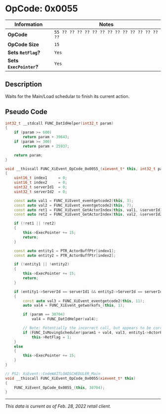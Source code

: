# OpCode: 0x0055

| Information               | Notes |
|---                        |---    |
| **OpCode**                | `55 ?? ?? ?? ?? ?? ?? ?? ?? ?? ?? ?? ?? ?? ??` |
| **OpCode Size**           | `15`  |
| **Sets `RetFlag`?**       | `Yes` |
| **Sets `ExecPointer`?**   | `Yes` |

## Description

Waits for the Main/Load schedular to finish its current action.

## Pseudo Code

```cpp
int32_t __stdcall FUNC_DatIdHelper(int32_t param)
{
    if (param >= 600)
        return param + 39643;
    if (param >= 300)
        return param + 25937;

    return param;
}

void __thiscall FUNC_XiEvent_OpCode_0x0055_(xievent_t* this, int32_t param1)
{
    uint16_t index1     = 0;
    uint16_t index2     = 0;
    uint32_t serverId1  = 0;
    uint32_t serverId2  = 0;

    const auto val1 = FUNC_XiEvent_eventgetcode2(this, 3);
    const auto val2 = FUNC_XiEvent_eventgetcode2(this, 7);
    const auto ret1 = FUNC_XiEvent_GetActorIndex(this, val1, &serverId1, &index1);
    const auto ret2 = FUNC_XiEvent_GetActorIndex(this, val2, &serverId2, &index2);

    if (!ret1 || !ret2)
    {
        this->ExecPointer += 15;
        return;
    }

    const auto entity1 = PTR_ActorBuffPtr[index1];
    const auto entity2 = PTR_ActorBuffPtr[index2];

    if (!entity1 || !entity2)
    {
        this->ExecPointer += 15;
        return;
    }

    if (entity1->ServerId == serverId1 && entity2->ServerId == serverId2 && (entity1->Render.Flags0 & 0x200) != 0 && (entity2->Render.Flags0 & 0x200) != 0)
    {
        const auto val3 = FUNC_XiEvent_eventgetcode2(this, 11);
        auto val4 = FUNC_XiEvent_getworkofs_(this, 1);

        if (param == 30704)
            val4 = FUNC_DatIdHelper(val4);

        // Note: Potentially the incorrect call, but appears to be correct..
        if (FUNC_IsMovingScheduler(param1 + val4, val3, entity1->ActorPointer, entity2->ActorPointer))
            this->RetFlag = 1;
    }
    else
    {
        this->ExecPointer += 15;
    }
}

// PS2: XiEvent::CodeWAITLOADSCHEDULER_Main
void __thiscall FUNC_XiEvent_OpCode_0x0055(xievent_t* this)
{
    FUNC_XiEvent_OpCode_0x0055_(this, 30704);
}
```

---

_This data is current as of Feb. 28, 2022 retail client._